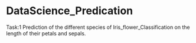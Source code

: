 # DataScience_Predication

Task:1
Prediction of the different species of Iris_flower_Classification on the length of their petals and sepals.


